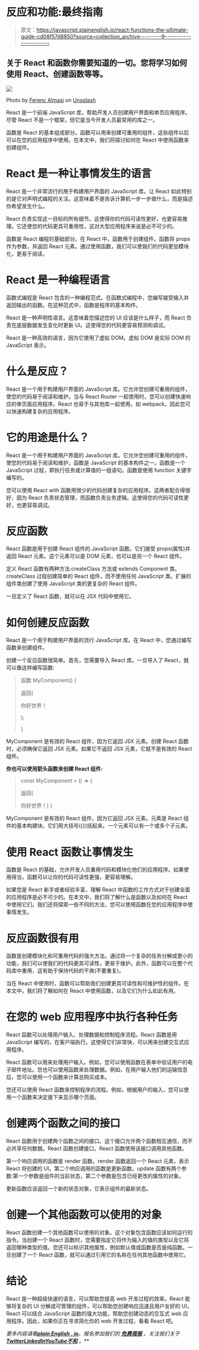 # 反应和功能:最终指南

> 原文：<https://javascript.plainenglish.io/react-functions-the-ultimate-guide-cd08f57d8850?source=collection_archive---------9----------------------->

## 关于 React 和函数你需要知道的一切。您将学习如何使用 React、创建函数等等。

![](img/a20ebafd9b871c4a144804bb2d638a60.png)

Photo by [Ferenc Almasi](https://unsplash.com/@flowforfrank?utm_source=medium&utm_medium=referral) on [Unsplash](https://unsplash.com?utm_source=medium&utm_medium=referral)

React 是一个前端 JavaScript 库，帮助开发人员创建用户界面和单页应用程序。尽管 React 不是一个框架，但它是当今开发人员最常用的库之一。

函数是 React 的基本组成部分。函数可以用来创建可重用的组件，这些组件以后可以在您的应用程序中使用。在本文中，我们将探讨如何在 React 中使用函数来创建组件。

# React 是一种让事情发生的语言

React 是一个非常流行的用于构建用户界面的 JavaScript 库。让 React 如此特别的是它对声明式编程的关注。这意味着不是告诉计算机一步一步做什么，而是描述你希望发生什么。

React 负责实现这一目标的所有细节。这使得你的代码可读性更好，也更容易推理。它还使您的代码更具可重用性，这对大型应用程序来说是必不可少的。

函数是 React 编程的基础部分。在 React 中，函数用于创建组件。函数将 props 作为参数，并返回 React 元素。通过使用函数，我们可以使我们的代码更加模块化，更易于阅读。

# React 是一种编程语言

函数式编程是 React 包含的一种编程范式。在函数式编程中，您编写接受输入并返回输出的函数。在这种范式中，函数是程序的基本构件。

React 是一种声明性语言。这意味着您描述您的 UI 应该是什么样子，而 React 负责在底层数据发生变化时更新 UI。这使得您的代码更容易预测和调试。

React 是一种高效的语言，因为它使用了虚拟 DOM。虚拟 DOM 是实际 DOM 的 JavaScript 表示。

# 什么是反应？

React 是一个用于构建用户界面的 JavaScript 库。它允许您创建可重用的组件，使您的代码易于阅读和维护。当与 React Router 一起使用时，您可以创建快速响应的单页面应用程序。React 也易于与其他库一起使用，如 webpack，因此您可以快速构建复杂的应用程序。

# 它的用途是什么？

React 是一个用于构建用户界面的 JavaScript 库。它允许您创建可重用的组件，使您的代码易于阅读和维护。函数是 JavaScript 的基本构件之一。函数是一个 JavaScript 过程，即执行任务或计算值的一组语句。函数是使用 function 关键字编写的。

您可以使用 React with 函数用很少的代码创建复杂的应用程序。这两者配合得很好，因为 React 负责状态管理，而函数负责业务逻辑。这使得您的代码可读性更好，也更容易调试。

# 反应函数

React 函数是用于创建 React 组件的 JavaScript 函数。它们接受 props(属性)并返回 React 元素。这个元素可以是 DOM 元素，也可以是另一个 React 组件。

定义 React 函数有两种方法:createClass 方法或 extends Component 类。createClass 过程创建简单的 React 组件，而不使用任何 JavaScript 类。扩展的组件类创建了使用 JavaScript 类的更复杂的 React 组件。

一旦定义了 React 函数，就可以在 JSX 代码中使用它。

# 如何创建反应函数

React 是一个用于构建用户界面的流行 JavaScript 库。在 React 中，您通过编写函数来创建组件。

创建一个反应函数很简单。首先，您需要导入 React 库。一旦导入了 React，就可以像这样编写函数:

> 函数 MyComponent() {
> 
> 返回(
> 
> 你好世界！
> 
> );
> 
> }

MyComponent 是有效的 React 组件，因为它返回 JSX 元素。创建 React 函数时，必须确保它返回 JSX 元素。如果它不返回 JSX 元素，它就不是有效的 React 组件。

**你也可以使用箭头函数来创建 React 组件:**

> const MyComponent = () => {
> 
> 返回(
> 
> 你好世界！) }

MyComponent 是有效的 React 组件，因为它返回 JSX 元素。元素是 React 组件的基本构建块。它们用大括号({})括起来。一个元素可以有一个或多个子元素。

# 使用 React 函数让事情发生

函数是 React 的基础，允许开发人员重用代码和模块化他们的应用程序。如果使用得当，函数可以让你的代码可读性更强，更容易理解。

如果您是 React 新手或者经验丰富，理解 React 中函数的工作方式对于创建全面的应用程序是必不可少的。在本文中，我们将了解什么是函数以及如何在 React 中使用它们。我们还将探索一些不同的方法，您可以使用函数在您的应用程序中使事情发生。

# 反应函数很有用

函数是创建模块化和可重用代码的强大方法。通过将一个复杂的任务分解成更小的功能，我们可以使我们的代码更具可读性，更易于维护。此外，函数可以在整个代码库中重用，这有助于保持代码的干爽(不要重复)。

当在 React 中使用时，函数可以帮助我们创建更具可读性和可维护性的组件。在本文中，我们将了解如何在 React 中使用函数，以及它们为什么如此有用。

# 在您的 web 应用程序中执行各种任务

React 函数可以处理用户输入、处理数据和控制程序流程。React 函数是用 JavaScript 编写的，在客户端执行。这使得它们非常快，可以用来创建交互式应用程序。

React 函数可以用来处理用户输入。例如，您可以使用函数在表单中验证用户的电子邮件地址。您也可以使用函数来处理数据。例如，在用户输入他们的运输信息后，您可以使用一个函数来计算总购买成本。

您还可以使用 React 函数来控制程序的流程。例如，根据用户的输入，您可以使用一个函数来决定接下来显示哪个页面。

# 创建两个函数之间的接口

React 函数用于创建两个函数之间的接口。这个接口允许两个函数相互通信，而不必共享任何数据。React 函数创建接口，React 函数使用该接口调用其他函数。

第一个响应调用的函数是 render 函数。render 函数返回一个 React 元素，表示 React 将创建的 UI。第二个响应调用的函数是更新函数。update 函数有两个参数:第一个参数是组件的当前状态，第二个参数是包含已经更改的属性的对象。

更新函数应该返回一个新的状态对象，它表示组件的最新状态。

# 创建一个其他函数可以使用的对象

React 函数创建一个其他函数可以使用的对象。这个对象包含函数应该如何运行的指令。当创建一个 React 函数时，您需要指定它将作为输入的值的类型以及它将返回哪种类型的值。您还可以标识其他属性，例如默认值或函数是否是纯函数。一旦创建了一个 React 函数，就可以通过引用它的名称在任何其他函数中使用它。

# 结论

React 是一种超级快速的语言，可以帮助您提高 web 开发过程的效率。React 能够将复杂的 UI 分解成可管理的组件，可以帮助您创建响应迅速且用户友好的 UI。React 可以结合 JavaScript 函数的强大功能，帮助您创建动态的交互式 web 应用程序。因此，如果你正在寻求简化你的 web 开发过程，看看 React 吧。

*更多内容请看*[***plain English . io***](https://plainenglish.io/)*。报名参加我们的* [***免费周报***](http://newsletter.plainenglish.io/) *。关注我们关于*[***Twitter***](https://twitter.com/inPlainEngHQ)[***LinkedIn***](https://www.linkedin.com/company/inplainenglish/)*[***YouTube***](https://www.youtube.com/channel/UCtipWUghju290NWcn8jhyAw)*[***不和***](https://discord.gg/GtDtUAvyhW) *。***